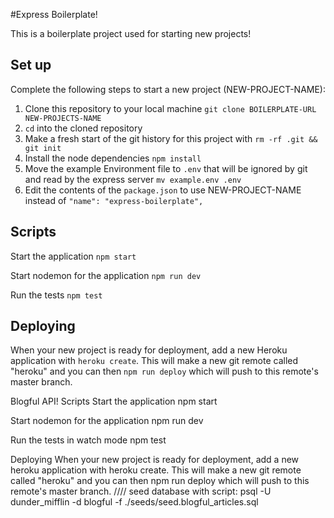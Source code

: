 #Express Boilerplate!

This is a boilerplate project used for starting new projects!

## Set up

Complete the following steps to start a new project (NEW-PROJECT-NAME):

1. Clone this repository to your local machine `git clone BOILERPLATE-URL NEW-PROJECTS-NAME`
2. `cd` into the cloned repository
3. Make a fresh start of the git history for this project with `rm -rf .git && git init`
4. Install the node dependencies `npm install`
5. Move the example Environment file to `.env` that will be ignored by git and read by the express server `mv example.env .env`
6. Edit the contents of the `package.json` to use NEW-PROJECT-NAME instead of `"name": "express-boilerplate",`

## Scripts

Start the application `npm start`

Start nodemon for the application `npm run dev`

Run the tests `npm test`

## Deploying

When your new project is ready for deployment, add a new Heroku application with `heroku create`. This will make a new git remote called "heroku" and you can then `npm run deploy` which will push to this remote's master branch.




















Blogful API!
Scripts
Start the application npm start

Start nodemon for the application npm run dev

Run the tests in watch mode npm test

Deploying
When your new project is ready for deployment, add a new heroku application with heroku create. This will make a new git remote called "heroku" and you can then npm run deploy which will push to this remote's master branch.
//// 
seed database with script:
psql -U dunder_mifflin -d blogful -f ./seeds/seed.blogful_articles.sql
